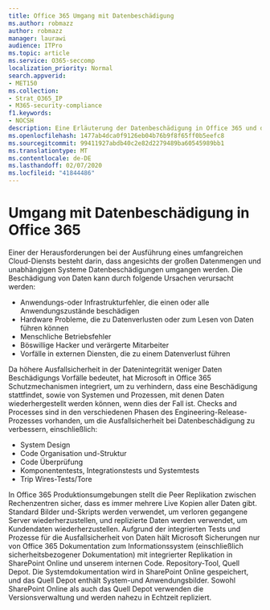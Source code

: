 ```yaml
---
title: Office 365 Umgang mit Datenbeschädigung
ms.author: robmazz
author: robmazz
manager: laurawi
audience: ITPro
ms.topic: article
ms.service: O365-seccomp
localization_priority: Normal
search.appverid:
- MET150
ms.collection:
- Strat_O365_IP
- M365-security-compliance
f1.keywords:
- NOCSH
description: Eine Erläuterung der Datenbeschädigung in Office 365 und der Bemühungen von Microsoft um Verhinderung und Wiederherstellung.
ms.openlocfilehash: 1477ab4dca0f9126eb04b76b9f8f65ff0b5eefc8
ms.sourcegitcommit: 99411927abdb40c2e82d2279489ba60545989bb1
ms.translationtype: MT
ms.contentlocale: de-DE
ms.lasthandoff: 02/07/2020
ms.locfileid: "41844486"
---
```

# <a name="dealing-with-data-corruption-in-office-365"></a>Umgang mit Datenbeschädigung in Office 365

Einer der Herausforderungen bei der Ausführung eines umfangreichen Cloud-Diensts besteht darin, dass angesichts der großen Datenmengen und unabhängigen Systeme Datenbeschädigungen umgangen werden. Die Beschädigung von Daten kann durch folgende Ursachen verursacht werden:

- Anwendungs-oder Infrastrukturfehler, die einen oder alle Anwendungszustände beschädigen
- Hardware Probleme, die zu Datenverlusten oder zum Lesen von Daten führen können
- Menschliche Betriebsfehler
- Böswillige Hacker und verärgerte Mitarbeiter
- Vorfälle in externen Diensten, die zu einem Datenverlust führen

Da höhere Ausfallsicherheit in der Datenintegrität weniger Daten Beschädigungs Vorfälle bedeutet, hat Microsoft in Office 365 Schutzmechanismen integriert, um zu verhindern, dass eine Beschädigung stattfindet, sowie von Systemen und Prozessen, mit denen Daten wiederhergestellt werden können, wenn dies der Fall ist. Checks and Processes sind in den verschiedenen Phasen des Engineering-Release-Prozesses vorhanden, um die Ausfallsicherheit bei Datenbeschädigung zu verbessern, einschließlich:

- System Design
- Code Organisation und-Struktur
- Code Überprüfung
- Komponententests, Integrationstests und Systemtests
- Trip Wires-Tests/Tore

In Office 365 Produktionsumgebungen stellt die Peer Replikation zwischen Rechenzentren sicher, dass es immer mehrere Live Kopien aller Daten gibt. Standard Bilder und-Skripts werden verwendet, um verloren gegangene Server wiederherzustellen, und replizierte Daten werden verwendet, um Kundendaten wiederherzustellen. Aufgrund der integrierten Tests und Prozesse für die Ausfallsicherheit von Daten hält Microsoft Sicherungen nur von Office 365 Dokumentation zum Informationssystem (einschließlich sicherheitsbezogener Dokumentation) mit integrierter Replikation in SharePoint Online und unserem internen Code. Repository-Tool, Quell Depot. Die Systemdokumentation wird in SharePoint Online gespeichert, und das Quell Depot enthält System-und Anwendungsbilder. Sowohl SharePoint Online als auch das Quell Depot verwenden die Versionsverwaltung und werden nahezu in Echtzeit repliziert.
